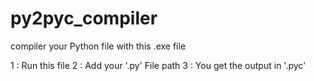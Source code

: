 # py2pyc_compiler
compiler your Python file with this .exe file


1 : Run this file
2 : Add your '.py' File path
3 : You get the output in '.pyc'
